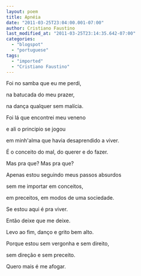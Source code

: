 ```yaml
---
layout: poem
title: Apnéia
date: "2011-03-25T23:04:00.001-07:00"
author: Cristiano Faustino
last_modified_at: "2011-03-25T23:14:35.642-07:00"
categories:
  - "blogspot"
  - "portuguese"
tags:
  - "imported"
  - "Cristiano Faustino"
---
```


Foi no samba que eu me perdi,

na batucada do meu prazer,

na dança qualquer sem malícia.

Foi lá que encontrei meu veneno

e ali o principio se jogou

em minh'alma que havia desaprendido a viver.

É o conceito do mal, do querer e do fazer.

Mas pra que? Mas pra que?

Apenas estou seguindo meus passos absurdos

sem me importar em conceitos,

em preceitos, em modos de uma sociedade.

Se estou aqui é pra viver.

Então deixe que me deixe.

Levo ao fim, danço e grito bem alto.

Porque estou sem vergonha e sem direito,

sem direção e sem preceito.

Quero mais é me afogar.
